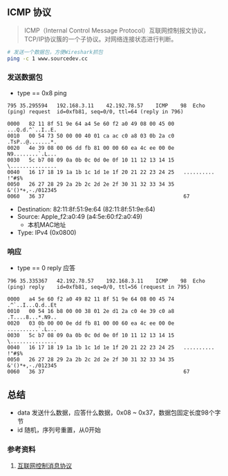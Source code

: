 ## ICMP 协议
> ICMP（Internal Control Message Protocol）互联网控制报文协议，TCP/IP协议簇的一个子协议。对网络连接状态进行判断。

```bash
# 发送一个数据包，方便Wireshark抓包
ping -c 1 www.sourcedev.cc
```

### 发送数据包

- type == 0x8 ping
```
795	35.295594	192.168.3.11	42.192.78.57	ICMP	98	Echo (ping) request  id=0xfb81, seq=0/0, ttl=64 (reply in 796)
```

```
0000   82 11 8f 51 9e 64 a4 5e 60 f2 a0 49 08 00 45 00   ...Q.d.^`..I..E.
0010   00 54 73 50 00 00 40 01 ca ac c0 a8 03 0b 2a c0   .TsP..@.......*.
0020   4e 39 08 00 06 dd fb 81 00 00 60 ea 4c ee 00 0e   N9........`.L...
0030   5c b7 08 09 0a 0b 0c 0d 0e 0f 10 11 12 13 14 15   \...............
0040   16 17 18 19 1a 1b 1c 1d 1e 1f 20 21 22 23 24 25   .......... !"#$%
0050   26 27 28 29 2a 2b 2c 2d 2e 2f 30 31 32 33 34 35   &'()*+,-./012345
0060   36 37                                             67
```
- Destination: 82:11:8f:51:9e:64 (82:11:8f:51:9e:64)
- Source: Apple_f2:a0:49 (a4:5e:60:f2:a0:49)
    - 本机MAC地址
- Type: IPv4 (0x0800)

### 响应

- type == 0 reply 应答
```
796	35.335367	42.192.78.57	192.168.3.11	ICMP	98	Echo (ping) reply    id=0xfb81, seq=0/0, ttl=56 (request in 795)
```

```
0000   a4 5e 60 f2 a0 49 82 11 8f 51 9e 64 08 00 45 74   .^`..I...Q.d..Et
0010   00 54 16 b8 00 00 38 01 2e d1 2a c0 4e 39 c0 a8   .T....8...*.N9..
0020   03 0b 00 00 0e dd fb 81 00 00 60 ea 4c ee 00 0e   ..........`.L...
0030   5c b7 08 09 0a 0b 0c 0d 0e 0f 10 11 12 13 14 15   \...............
0040   16 17 18 19 1a 1b 1c 1d 1e 1f 20 21 22 23 24 25   .......... !"#$%
0050   26 27 28 29 2a 2b 2c 2d 2e 2f 30 31 32 33 34 35   &'()*+,-./012345
0060   36 37                                             67
```

## 总结
- data 发送什么数据，应答什么数据，0x08 ~ 0x37，数据包固定长度98个字节
- id 随机，序列号重置，从0开始

### 参考资料

1. [互联网控制消息协议](https://zh.wikipedia.org/wiki/%E4%BA%92%E8%81%94%E7%BD%91%E6%8E%A7%E5%88%B6%E6%B6%88%E6%81%AF%E5%8D%8F%E8%AE%AE)